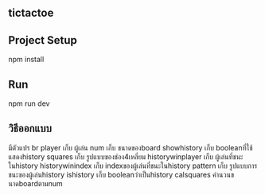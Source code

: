 ## tictactoe
## Project Setup

npm install


## Run

npm run dev


## วิธีออกแบบ

มีตัวแปร br
player เก็บ ผู้เล่น 
num เก็บ ขนาดของboard
showhistory เก็บ booleanที่ใช้แสดงhistory
squares เก็บ รูปแบบของช่อง4เหลี่ยม
historywinplayer เก็บ ผู้เล่นที่ชนะในhistory
historywinindex เก็บ indexของผู้เล่นที่ชนะในhistory
pattern เก็บ รูปแบบการชนะของผู้เล่นhistory
ishistory เก็บ booleanว่าเป็นhistory
calsquares คำนวนขนาดboardตามnum
